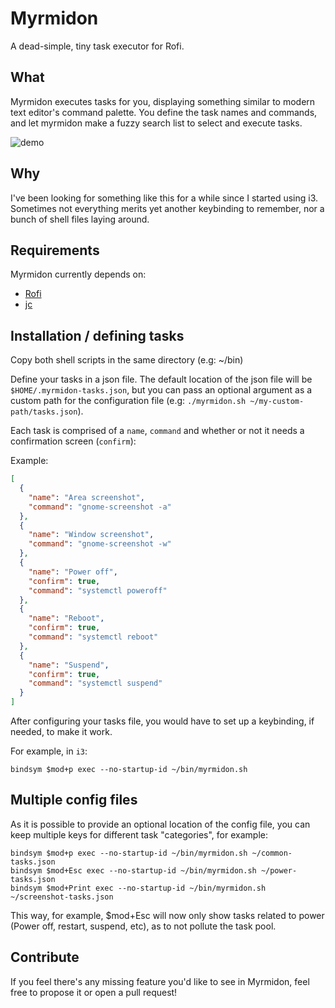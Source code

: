 # Myrmidon

A dead-simple, tiny task executor for Rofi.

## What

Myrmidon executes tasks for you, displaying something similar to modern text editor's command palette. You define the task names and commands, and let myrmidon make a fuzzy search list to select and execute tasks.

<img align="center" alt="demo" src="https://user-images.githubusercontent.com/4857535/50374333-3d82e800-05cb-11e9-8f14-1338cac3d290.gif"/>

## Why

I've been looking for something like this for a while since I started using i3. Sometimes not everything merits yet another keybinding to remember, nor a bunch of shell files laying around.

## Requirements

Myrmidon currently depends on:

- [Rofi](https://github.com/DaveDavenport/rofi)
- [jc](https://github.com/kellyjonbrazil/jc)

## Installation / defining tasks

Copy both shell scripts in the same directory (e.g: ~/bin)

Define your tasks in a json file. The default location of the json file will be `$HOME/.myrmidon-tasks.json`, but you can pass an optional argument as a custom path for the configuration file (e.g: `./myrmidon.sh ~/my-custom-path/tasks.json`).

Each task is comprised of a `name`, `command` and whether or not it needs a confirmation screen (`confirm`):

Example:

```json
[
  {
    "name": "Area screenshot",
    "command": "gnome-screenshot -a"
  },
  {
    "name": "Window screenshot",
    "command": "gnome-screenshot -w"
  },
  {
    "name": "Power off",
    "confirm": true,
    "command": "systemctl poweroff"
  },
  {
    "name": "Reboot",
    "confirm": true,
    "command": "systemctl reboot"
  },
  {
    "name": "Suspend",
    "confirm": true,
    "command": "systemctl suspend"
  }
]
```

After configuring your tasks file, you would have to set up a keybinding, if needed, to make it work.

For example, in `i3`:

```
bindsym $mod+p exec --no-startup-id ~/bin/myrmidon.sh
```

## Multiple config files

As it is possible to provide an optional location of the config file, you can keep multiple keys for different task "categories", for example:

```
bindsym $mod+p exec --no-startup-id ~/bin/myrmidon.sh ~/common-tasks.json
bindsym $mod+Esc exec --no-startup-id ~/bin/myrmidon.sh ~/power-tasks.json
bindsym $mod+Print exec --no-startup-id ~/bin/myrmidon.sh ~/screenshot-tasks.json
```

This way, for example, $mod+Esc will now only show tasks related to power (Power off, restart, suspend, etc), as to not pollute the task pool.

## Contribute

If you feel there's any missing feature you'd like to see in Myrmidon, feel free to propose it or open a pull request!
